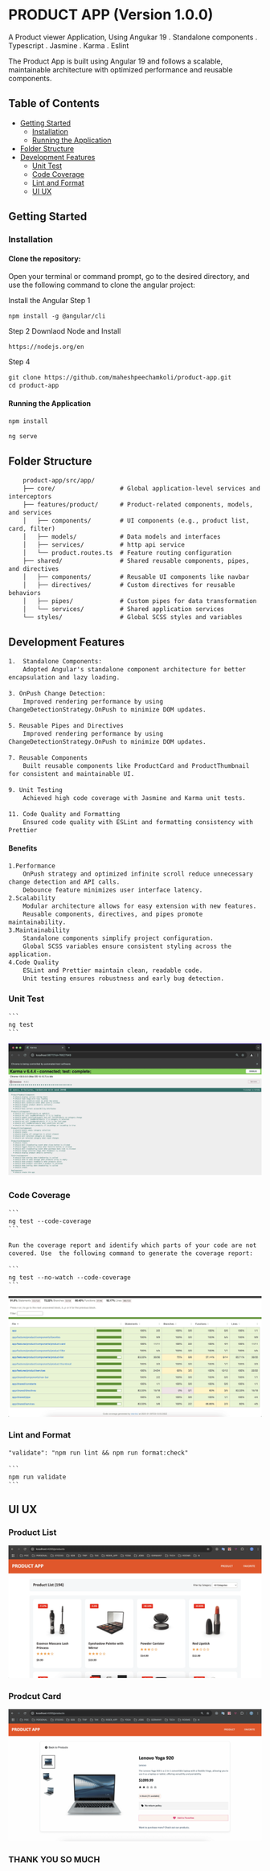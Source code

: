 # PRODUCT APP (Version 1.0.0)

A Product viewer Application, Using Angukar 19 . Standalone components . Typescript . Jasmine . Karma . Eslint

The Product App is built using Angular 19 and follows a scalable, maintainable architecture with optimized performance and reusable components.

## Table of Contents

- [Getting Started](#getting-started)
  - [Installation](#installation)
  - [Running the Application](#running-the-application)
- [Folder Structure](#folder-structure)
- [Development Features](#development-features)
  - [Unit Test](#unit-test)
  - [Code Coverage](#code-coverage)
  - [Lint and Format](#lint-format)
  - [UI UX](#ui-ux)

## Getting Started

### Installation

#### Clone the repository:

Open your terminal or command prompt, go to the desired directory, and use the following command to clone the angular project:

Install the Angular 
Step 1
```
npm install -g @angular/cli
```
Step 2
Downlaod Node and Install

```
https://nodejs.org/en
```

Step 4
```
git clone https://github.com/maheshpeechamkoli/product-app.git
cd product-app
```

#### Running the Application

```
npm install
```

```
ng serve
```

## Folder Structure

```
    product-app/src/app/
    ├── core/                  # Global application-level services and interceptors
    ├── features/product/      # Product-related components, models, and services
    │   ├── components/        # UI components (e.g., product list, card, filter)
    │   ├── models/            # Data models and interfaces
    │   ├── services/          # http api service
    │   └── product.routes.ts  # Feature routing configuration
    ├── shared/                # Shared reusable components, pipes, and directives
    │   ├── components/        # Reusable UI components like navbar
    │   ├── directives/        # Custom directives for reusable behaviors
    │   ├── pipes/             # Custom pipes for data transformation
    │   └── services/          # Shared application services
    └── styles/                # Global SCSS styles and variables
```

## Development Features

    1.  Standalone Components:
        Adopted Angular's standalone component architecture for better encapsulation and lazy loading.
        
    3. OnPush Change Detection:
        Improved rendering performance by using ChangeDetectionStrategy.OnPush to minimize DOM updates.
       
    5. Reusable Pipes and Directives
        Improved rendering performance by using ChangeDetectionStrategy.OnPush to minimize DOM updates.
       
    7. Reusable Components
        Built reusable components like ProductCard and ProductThumbnail for consistent and maintainable UI.
       
    9. Unit Testing
        Achieved high code coverage with Jasmine and Karma unit tests.
       
    11. Code Quality and Formatting
        Ensured code quality with ESLint and formatting consistency with Prettier

#### Benefits

    1.Performance
        OnPush strategy and optimized infinite scroll reduce unnecessary change detection and API calls.
        Debounce feature minimizes user interface latency.
    2.Scalability
        Modular architecture allows for easy extension with new features.
        Reusable components, directives, and pipes promote maintainability.
    3.Maintainability
        Standalone components simplify project configuration.
        Global SCSS variables ensure consistent styling across the application.
    4.Code Quality
        ESLint and Prettier maintain clean, readable code.
        Unit testing ensures robustness and early bug detection.

### Unit Test

    ```
    ng test
    ```

![Unit Test](screenshot/test.png)

### Code Coverage

    ```
    ng test --code-coverage
    ```

    Run the coverage report and identify which parts of your code are not covered. Use  the following command to generate the coverage report:

    ```
    ng test --no-watch --code-coverage
    ```

![Code Coverage](screenshot/code-coverage.png)

### Lint and Format

    "validate": "npm run lint && npm run format:check"

    ```
    npm run validate
    ```

## UI UX

### Product List

![UI UX](screenshot/product-list.png)

### Prodcut Card

![UI UX](screenshot/prodcut-card.png)

### THANK YOU SO MUCH
